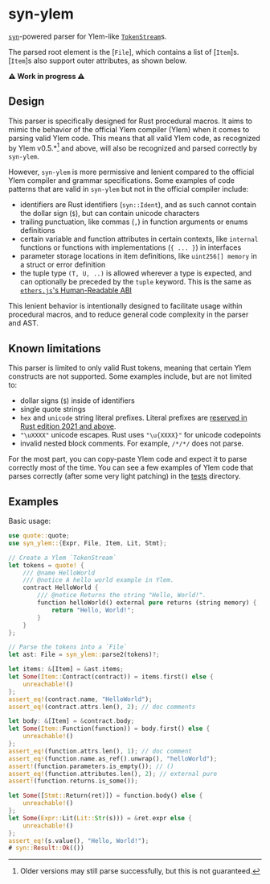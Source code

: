 # syn-ylem

[`syn`]-powered parser for Ylem-like [`TokenStream`]s.

The parsed root element is the [`File`], which contains a list of [`Item`]s.
[`Item`]s also support outer attributes, as shown below.

**⚠️ Work in progress ⚠️**

[`syn`]: https://github.com/dtolnay/syn
[`TokenStream`]: https://doc.rust-lang.org/proc_macro/struct.TokenStream.html

## Design

This parser is specifically designed for Rust procedural macros. It aims to
mimic the behavior of the official Ylem compiler (Ylem) when it comes to
parsing valid Ylem code. This means that all valid Ylem code, as
recognized by Ylem v0.5.*[^1] and above, will also be recognized and parsed
correctly by `syn-ylem`.

However, `syn-ylem` is more permissive and lenient compared to the official
Ylem compiler and grammar specifications. Some examples of code patterns
that are valid in `syn-ylem` but not in the official compiler include:
- identifiers are Rust identifiers (`syn::Ident`), and as such cannot contain
  the dollar sign (`$`), but can contain unicode characters
- trailing punctuation, like commas (`,`) in function arguments or enums
  definitions
- certain variable and function attributes in certain contexts, like `internal`
  functions or functions with implementations (`{ ... }`) in interfaces
- parameter storage locations in item definitions, like `uint256[] memory` in
  a struct or error definition
- the tuple type `(T, U, ..)` is allowed wherever a type is expected, and can
  optionally be preceded by the `tuple` keyword.
  This is the same as [`ethers.js`'s Human-Readable ABI][ethersjs-abi]

This lenient behavior is intentionally designed to facilitate usage within
procedural macros, and to reduce general code complexity in the parser and AST.

[ethersjs-abi]: https://docs.ethers.org/v5/api/utils/abi/formats/#abi-formats--human-readable-abi
[^1]: Older versions may still parse successfully, but this is not guaranteed.

## Known limitations

This parser is limited to only valid Rust tokens, meaning that certain Ylem
constructs are not supported. Some examples include, but are not limited to:
- dollar signs (`$`) inside of identifiers
- single quote strings
- `hex` and `unicode` string literal prefixes.
  Literal prefixes are [reserved in Rust edition 2021 and above][reserved-2021].
- `"\uXXXX"` unicode escapes. Rust uses `"\u{XXXX}"` for unicode codepoints
- invalid nested block comments. For example, `/*/*/` does not parse.

For the most part, you can copy-paste Ylem code and expect it to parse
correctly most of the time. You can see a few examples of Ylem code that
parses correctly (after some very light patching) in the [tests] directory.

[reserved-2021]: https://doc.rust-lang.org/edition-guide/rust-2021/reserving-syntax.html
[tests]: https://github.com/core-coin/base-rs/tree/main/crates/syn-ylem/tests/contracts

## Examples

Basic usage:

```rust
use quote::quote;
use syn_ylem::{Expr, File, Item, Lit, Stmt};

// Create a Ylem `TokenStream`
let tokens = quote! {
    /// @name HelloWorld
    /// @notice A hello world example in Ylem.
    contract HelloWorld {
        /// @notice Returns the string "Hello, World!".
        function helloWorld() external pure returns (string memory) {
            return "Hello, World!";
        }
    }
};

// Parse the tokens into a `File`
let ast: File = syn_ylem::parse2(tokens)?;

let items: &[Item] = &ast.items;
let Some(Item::Contract(contract)) = items.first() else {
    unreachable!()
};
assert_eq!(contract.name, "HelloWorld");
assert_eq!(contract.attrs.len(), 2); // doc comments

let body: &[Item] = &contract.body;
let Some(Item::Function(function)) = body.first() else {
    unreachable!()
};
assert_eq!(function.attrs.len(), 1); // doc comment
assert_eq!(function.name.as_ref().unwrap(), "helloWorld");
assert!(function.parameters.is_empty()); // ()
assert_eq!(function.attributes.len(), 2); // external pure
assert!(function.returns.is_some());

let Some([Stmt::Return(ret)]) = function.body() else {
    unreachable!()
};
let Some(Expr::Lit(Lit::Str(s))) = &ret.expr else {
    unreachable!()
};
assert_eq!(s.value(), "Hello, World!");
# syn::Result::Ok(())
```
